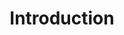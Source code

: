 ---
layout: page
title: Introduction
tagline: Ipsum sed adipiscing
image: images/pic01.jpg
# Give some unique identifier if you want this page to show on the navigation menu
id: first
# The following values are unique to spotlight style 'one'; leave them blank if you do not want this page to be on the spotlight
buttonTitle: Learn More
description: Sed lorem ipsum dolor sit amet nullam consequat feugiat consequat magna adipiscing magna etiam amet veroeros. Lorem ipsum dolor tempus sit cursus. Tempus nisl et nullam lorem ipsum dolor sit amet aliquam.
spotlightStyle: one # There are four styles. Leave this blank if...
---